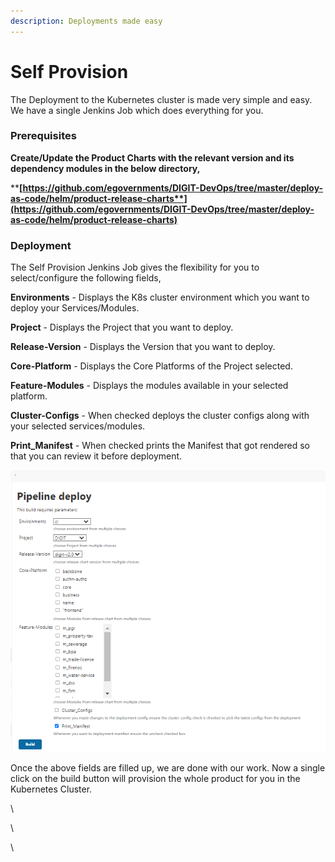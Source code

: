 ```yaml
---
description: Deployments made easy
---
```


# Self Provision

The Deployment to the Kubernetes cluster is made very simple and easy. We have a single Jenkins Job which does everything for you.&#x20;

### **Prerequisites**

**Create/Update the Product Charts with the relevant version and its dependency modules in the  below directory,**

****[**https://github.com/egovernments/DIGIT-DevOps/tree/master/deploy-as-code/helm/product-release-charts**](https://github.com/egovernments/DIGIT-DevOps/tree/master/deploy-as-code/helm/product-release-charts)****

### **Deployment**

The Self Provision Jenkins Job gives the flexibility for you to select/configure the following fields,

**Environments** - Displays the K8s cluster environment which you want to deploy your Services/Modules.

**Project** - Displays the Project that you want to deploy.

**Release-Version** - Displays the Version that you want to deploy.

**Core-Platform** - Displays the Core Platforms of the Project selected.

**Feature-Modules** - Displays the modules available in your selected platform.

**Cluster-Configs** - When checked deploys the cluster configs along with your selected services/modules.

**Print\_Manifest** - When checked prints the Manifest that got rendered so that you can review it before deployment.

![Jenkins Self Provision Job](<../.gitbook/assets/image (309).png>)

Once the above fields are filled up, we are done with our work. Now a single click on the build button will provision the whole product for you in the Kubernetes Cluster.









\


\


\
